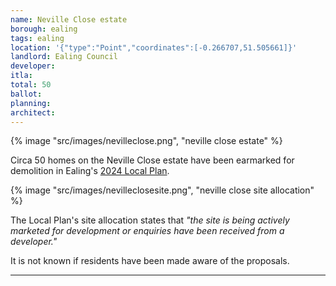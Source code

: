 ```yaml
---
name: Neville Close estate 
borough: ealing
tags: ealing
location: '{"type":"Point","coordinates":[-0.266707,51.505661]}'
landlord: Ealing Council
developer:
itla:
total: 50
ballot: 
planning: 
architect: 
---
```

{% image "src/images/nevilleclose.png", "neville close estate" %}

Circa 50 homes on the Neville Close estate have been earmarked for demolition in Ealing's [2024 Local Plan](https://www.ealing.gov.uk/download/downloads/id/19587/appendix_e_-_results.pdf).

{% image "src/images/nevilleclosesite.png", "neville close site allocation" %}

The Local Plan's site allocation states that _"the site is being actively marketed for development or enquiries have been received from a developer."_

It is not known if residents have been made aware of the proposals.

---